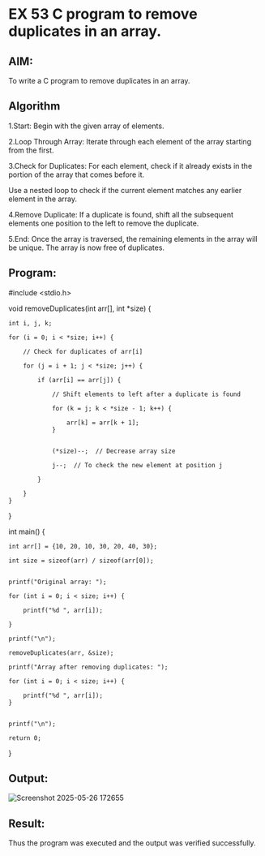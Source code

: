 # EX 53 C program to remove duplicates in an array.

## AIM:

To write a C program to remove duplicates in an array.

## Algorithm

1.Start: Begin with the given array of elements.

2.Loop Through Array: Iterate through each element of the array starting from the first.

3.Check for Duplicates: For each element, check if it already exists in the portion of the array that comes before it.

Use a nested loop to check if the current element matches any earlier element in the array.

4.Remove Duplicate: If a duplicate is found, shift all the subsequent elements one position to the left to remove the duplicate.

5.End: Once the array is traversed, the remaining elements in the array will be unique. The array is now free of duplicates.

## Program:

#include <stdio.h>


void removeDuplicates(int arr[], int *size) {

    int i, j, k;
    
    for (i = 0; i < *size; i++) {
    
        // Check for duplicates of arr[i]
        
        for (j = i + 1; j < *size; j++) {
        
            if (arr[i] == arr[j]) {
            
                // Shift elements to left after a duplicate is found
                
                for (k = j; k < *size - 1; k++) {
                
                    arr[k] = arr[k + 1];
                }
                
                
                (*size)--;  // Decrease array size
                
                j--;  // To check the new element at position j
           
            }
            
        }
    }
}

int main() {
    
    int arr[] = {10, 20, 10, 30, 20, 40, 30};
    
    int size = sizeof(arr) / sizeof(arr[0]);

    
    printf("Original array: ");
    
    for (int i = 0; i < size; i++) {
    
        printf("%d ", arr[i]);
   
    }
    
    printf("\n");
    
    removeDuplicates(arr, &size);
    
    printf("Array after removing duplicates: ");
    
    for (int i = 0; i < size; i++) {
    
        printf("%d ", arr[i]);
    }
    
    
    printf("\n");
    
    return 0;
}



## Output:

![Screenshot 2025-05-26 172655](https://github.com/user-attachments/assets/46a0f9a2-5787-4b22-b5b2-785c3b7f17df)


## Result:

Thus the program was executed and the output was verified successfully.
